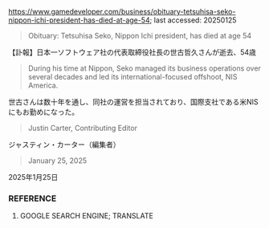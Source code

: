 https://www.gamedeveloper.com/business/obituary-tetsuhisa-seko-nippon-ichi-president-has-died-at-age-54; last accessed: 20250125

> Obituary: Tetsuhisa Seko, Nippon Ichi president, has died at age 54

【訃報】日本一ソフトウェア社の代表取締役社長の世古哲久さんが逝去、54歳

> During his time at Nippon, Seko managed its business operations over several decades and led its international-focused offshoot, NIS America.

世古さんは数十年を通し、同社の運営を担当されており、国際支社である米NISにもお勤めになった。

> Justin Carter, Contributing Editor

ジャスティン・カーター（編集者）

> January 25, 2025

2025年1月25日

### REFERENCE

1) GOOGLE SEARCH ENGINE; TRANSLATE